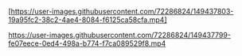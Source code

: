 





[https://user-images.githubusercontent.com/72286824/149437803-19a95fc2-38c2-4ae4-8084-f6125ca58cfa.mp4]



https://user-images.githubusercontent.com/72286824/149437799-fe07eece-0ed4-498a-b774-f7ca089529f8.mp4

